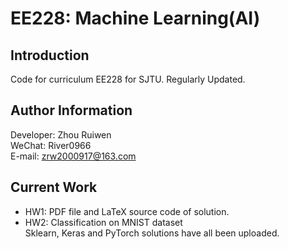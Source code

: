 # EE228: Machine Learning(AI)
## Introduction
Code for curriculum EE228 for SJTU. Regularly Updated.  

## Author Information  
Developer: Zhou Ruiwen  
WeChat: River0966  
E-mail: zrw2000917@163.com  

## Current Work
- HW1: PDF file and LaTeX source code of solution.
- HW2: Classification on MNIST dataset  
Sklearn, Keras and PyTorch solutions have all been uploaded.
